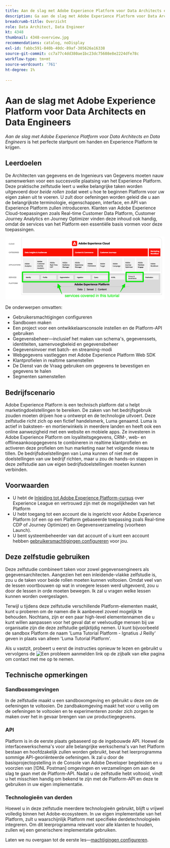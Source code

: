 ```yaml
---
title: Aan de slag met Adobe Experience Platform voor Data Architects en Data Engineers
description: Ga aan de slag met Adobe Experience Platform voor Data Architects en Data Engineers.
breadcrumb-title: Overzicht
role: Data Architect, Data Engineer
kt: 4348
thumbnail: 4348-overview.jpg
recommendations: catalog, noDisplay
exl-id: fabbc591-840b-40dc-89af-305626a16338
source-git-commit: cc7a77c4dd380ae1bc23dc75608e8e2224dfe78c
workflow-type: tm+mt
source-wordcount: '761'
ht-degree: 1%

---
```


# Aan de slag met Adobe Experience Platform voor Data Architects en Data Engineers

<!--5min-->

_Aan de slag met Adobe Experience Platform voor Data Architects en Data Engineers_ is het perfecte startpunt om handen en Experience Platform te krijgen.


<!--How do we address ETL-->

## Leerdoelen

De Architecten van gegevens en de Ingenieurs van Gegevens moeten nauw samenwerken voor een succesvolle plaatsing van het Experience Platform. Deze praktische zelfstudie leert u welke belangrijke taken worden uitgevoerd door _beide rollen_ zodat weet u hoe te beginnen Platform voor uw eigen zaken uit te voeren. U zult door oefeningen worden geleid die u aan de belangrijkste terminologie, eigenschappen, interface, en API van Experience Platform zullen introduceren. Klanten van Adobe Experience Cloud-toepassingen zoals Real-time Customer Data Platform, Customer Journey Analytics en Journey Optimizer vinden deze inhoud ook handig, omdat de services van het Platform een essentiële basis vormen voor deze toepassingen.

![Adobe Experience Cloud Marketecture die de services van Platforms markeert die in deze zelfstudie worden behandeld: Identiteit, Profiel, Segmentatie, Ingestie, Query en Beheer](assets/marketecture.png)

De onderwerpen omvatten:

* Gebruikersmachtigingen configureren
* Sandboxen maken
* Een project voor een ontwikkelaarsconsole instellen en de Platform-API gebruiken
* Gegevensbeheer—inclusief het maken van schema&#39;s, gegevenssets, identiteiten, samenvoegbeleid en gegevensbeheer
* Gegevensinvoer met batch- en streaming-modi
* Webgegevens vastleggen met Adobe Experience Platform Web SDK
* Klantprofielen in realtime samenstellen
* De Dienst van de Vraag gebruiken om gegevens te bevestigen en gegevens te halen
* Segmenten samenstellen

## Bedrijfscenario

Adobe Experience Platform is een technisch platform dat u helpt marketingdoelstellingen te bereiken. De zaken van het bedrijfsgebruik zouden moeten drijven hoe u ontwerpt en de technologie uitvoert. Deze zelfstudie richt zich op een fictief handelsmerk, Luma genaamd. Luma is actief in baksteen- en mortierwinkels in meerdere landen en heeft ook een online aanwezigheid met een website en mobiele apps. Ze investeren in Adobe Experience Platform om loyaliteitsgegevens, CRM-, web- en offlineaankoopgegevens te combineren in realtime klantprofielen en activeren deze profielen om hun marketing naar het volgende niveau te tillen. De bedrijfsdoelstellingen van Luma kunnen of niet met de doelstellingen van uw bedrijf richten, maar u zou de hands-on stappen in deze zelfstudie aan uw eigen bedrijfsdoelstellingen moeten kunnen verbinden.

## Voorwaarden

* U hebt de [Inleiding tot Adobe Experience Platform-cursus](https://experienceleague.adobe.com/?recommended=ExperiencePlatform-U-1-2020.1) over Experience League en vertrouwd zijn met de mogelijkheden van het Platform
* U hebt toegang tot een account die is ingericht voor Adobe Experience Platform (of een op een Platform gebaseerde toepassing zoals Real-time CDP of Journey Optimizer) en Gegevensverzameling (voorheen Launch).
* U bent systeembeheerder van dat account of u kunt een account hebben [gebruikersmachtigingen configureren](configure-permissions.md) voor jou.

## Deze zelfstudie gebruiken

Deze zelfstudie combineert taken voor zowel gegevensengineers als gegevensarchitecten. Aangezien het een inleidende-vlakke zelfstudie is, zou u de taken voor beide rollen moeten kunnen voltooien. Omdat veel van de lessen voortbouwen op wat in vroegere lessen werd uitgevoerd, zou u door de lessen in orde moeten bewegen. Ik zal u vragen welke lessen kunnen worden overgeslagen.

Terwijl u tijdens deze zelfstudie verschillende Platform-elementen maakt, kunt u proberen om de namen die ik aanbeveel zoveel mogelijk te behouden. Nochtans, zijn er een paar high-level elementennamen die u kunt willen aanpassen voor het geval dat er veelvoudige mensen bij uw organisatie zijn die deze zelfstudie gelijktijdig nemen. U kunt bijvoorbeeld de sandbox Platform de naam &#39;Luma Tutorial Platform - Ignatius J Reilly&#39; geven in plaats van alleen &#39;Luma Tutorial Platform&#39;.

Als u vastzit, probeert u eerst de instructies opnieuw te lezen en gebruikt u vervolgens de ![Een probleem aanmelden](https://experienceleague.adobe.com/assets/img/feedback.svg) link op de zijbalk van elke pagina om contact met me op te nemen.

## Technische opmerkingen

### Sandboxomgevingen

In de zelfstudie maakt u een sandboxomgeving en gebruikt u deze om de oefeningen te voltooien. De zandbakomgeving maakt het voor u veilig om de oefeningen te voltooien en te experimenteren zonder zich zorgen te maken over het in gevaar brengen van uw productiegegevens.

### API

Platform is in de eerste plaats gebaseerd op de ingebouwde API. Hoewel de interfacewerkschema&#39;s voor alle belangrijke werkschema&#39;s van het Platform bestaan en hoofdzakelijk zullen worden gebruikt, bevat het leerprogramma sommige API-georiënteerde oefeningen. Ik zal u door de basisprojectopstelling in de Console van Adobe Developer begeleiden en u voorzien van [!DNL Postman] omgevingen en verzamelingen om aan de slag te gaan met de Platform-API. Nadat u de zelfstudie hebt voltooid, vindt u het misschien handig om bekend te zijn met de Platform-API en deze te gebruiken in uw eigen implementatie.

### Technologieën van derden

Hoewel u in deze zelfstudie meerdere technologieën gebruikt, blijft u vrijwel volledig binnen het Adobe-ecosysteem. In uw eigen implementatie van het Platform, zult u waarschijnlijk Platform met specifieke derdetechnologieën integreren. Om dit leerprogramma relevant voor alle klanten te houden, zullen wij een generischere implementatie gebruiken.

Laten we nu overgaan tot de eerste les—[machtigingen configureren](configure-permissions.md).
